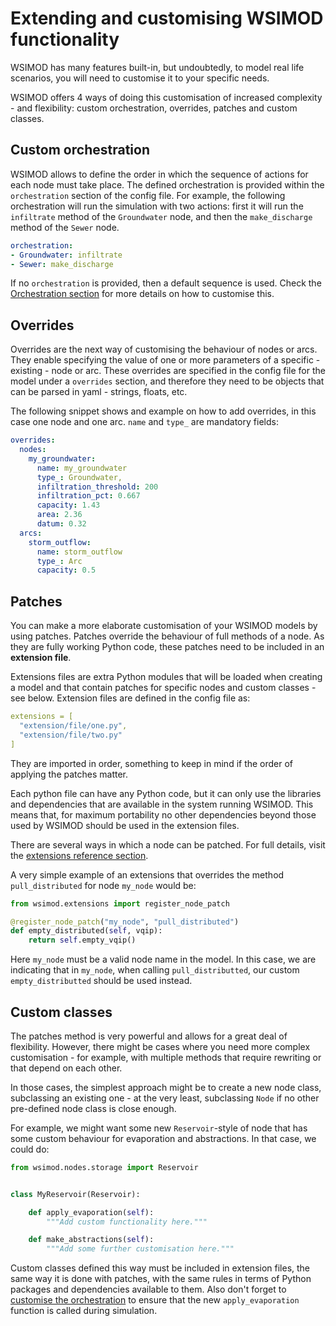 # Extending and customising WSIMOD functionality

WSIMOD has many features built-in, but undoubtedly, to model real life scenarios, you will
need to customise it to your specific needs.

WSIMOD offers 4 ways of doing this customisation of increased complexity - and flexibility: custom orchestration, overrides, patches and custom classes.

## Custom orchestration

WSIMOD allows to define the order in which the sequence of actions for each node must take place. The defined orchestration is provided within the `orchestration` section of the config file. For example, the following orchestration will run the simulation with two actions: first it will run the `infiltrate` method of the `Groundwater` node, and then the `make_discharge` method of the `Sewer` node.

```yaml
orchestration:
- Groundwater: infiltrate
- Sewer: make_discharge
```

If no `orchestration` is provided, then a default sequence is used. Check the [Orchestration section](./orchestration.md) for more details on how to customise this.

## Overrides

Overrides are the next way of customising the behaviour of nodes or arcs. They enable specifying the value of one or more parameters of a specific - existing - node or arc. These overrides are specified in the config file for the model under a `overrides` section, and therefore they need to be objects that can be parsed in yaml - strings, floats, etc.

The following snippet shows and example on how to add overrides, in this case one node and one arc. `name` and `type_` are mandatory fields:

```yaml
overrides:
  nodes:
    my_groundwater:
      name: my_groundwater
      type_: Groundwater,
      infiltration_threshold: 200
      infiltration_pct: 0.667
      capacity: 1.43
      area: 2.36
      datum: 0.32
  arcs:
    storm_outflow:
      name: storm_outflow
      type_: Arc
      capacity: 0.5
```

## Patches

You can make a more elaborate customisation of your WSIMOD models by using patches. Patches override the behaviour of full methods of a node. As they are fully working Python code, these patches need to be included in an **extension file**.

Extensions files are extra Python modules that will be loaded when creating a model and that contain patches for specific nodes and custom classes - see below. Extension files are defined in the config file as:

```yaml
extensions = [
  "extension/file/one.py",
  "extension/file/two.py"
]
```

They are imported in order, something to keep in mind if the order of applying the patches matter.

Each python file can have any Python code, but it can only use the libraries and dependencies that are available in the system running WSIMOD. This means that, for maximum portability no other dependencies beyond those used by WSIMOD should be used in the extension files.

There are several ways in which a node can be patched. For full details, visit the [extensions reference section](./reference-extensions.md).

A very simple example of an extensions that overrides the method `pull_distributed` for node `my_node` would be:

```python
from wsimod.extensions import register_node_patch

@register_node_patch("my_node", "pull_distributed")
def empty_distributed(self, vqip):
    return self.empty_vqip()
```

Here `my_node` must be a valid node name in the model. In this case, we are indicating that in `my_node`, when calling `pull_distributted`, our custom `empty_distributted` should be used instead.

## Custom classes

The patches method is very powerful and allows for a great deal of flexibility. However, there might be cases where you need more complex customisation - for example, with multiple methods that require rewriting or that depend on each other.

In those cases, the simplest approach might be to create a new node class, subclassing an existing one - at the very least, subclassing `Node` if no other pre-defined node class is close enough.

For example, we might want some new `Reservoir`-style of node that has some custom behaviour for evaporation and abstractions. In that case, we could do:

```python
from wsimod.nodes.storage import Reservoir


class MyReservoir(Reservoir):

    def apply_evaporation(self):
        """Add custom functionality here."""

    def make_abstractions(self):
        """Add some further customisation here."""
```

Custom classes defined this way must be included in extension files, the same way it is done with patches, with the same rules in terms of Python packages and dependencies available to them. Also don't forget to [customise the orchestration](orchestration.md) to ensure that the new `apply_evaporation` function is called during simulation.
